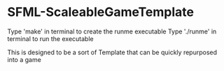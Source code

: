 # SFML-ScaleableGameTemplate

Type 'make' in terminal to create the runme executable
Type './runme' in terminal to run the executable

This is designed to be a sort of Template that can be quickly repurposed into a game
